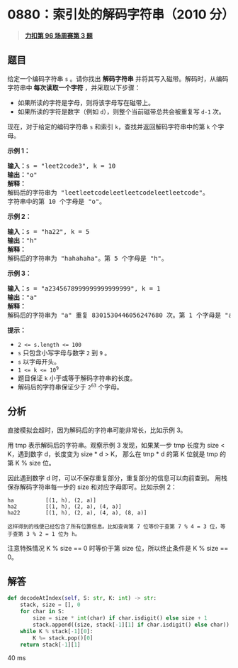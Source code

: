 # 0880：索引处的解码字符串（2010 分）


> <u>**[力扣第 96 场周赛第 3 题](https://leetcode.cn/problems/decoded-string-at-index/)**</u>

## 题目

<p>给定一个编码字符串 <code>s</code> 。请你找出<em> </em><strong>解码字符串</strong> 并将其写入磁带。解码时，从编码字符串中<strong> 每次读取一个字符 </strong>，并采取以下步骤：</p>

<ul>
<li>如果所读的字符是字母，则将该字母写在磁带上。</li>
<li>如果所读的字符是数字（例如 <code>d</code>），则整个当前磁带总共会被重复写 <code>d-1</code> 次。</li>
</ul>

<p>现在，对于给定的编码字符串 <code>s</code> 和索引 <code>k</code>，查找并返回解码字符串中的第 <code>k</code> 个字母。</p>



<p><strong>示例 1：</strong></p>

<pre>
<strong>输入：</strong>s = "leet2code3", k = 10
<strong>输出：</strong>"o"
<strong>解释：</strong>
解码后的字符串为 "leetleetcodeleetleetcodeleetleetcode"。
字符串中的第 10 个字母是 "o"。
</pre>

<p><strong>示例 2：</strong></p>

<pre>
<strong>输入：</strong>s = "ha22", k = 5
<strong>输出：</strong>"h"
<strong>解释：</strong>
解码后的字符串为 "hahahaha"。第 5 个字母是 "h"。
</pre>

<p><strong>示例 3：</strong></p>

<pre>
<strong>输入：</strong>s = "a2345678999999999999999", k = 1
<strong>输出：</strong>"a"
<strong>解释：</strong>
解码后的字符串为 "a" 重复 8301530446056247680 次。第 1 个字母是 "a"。
</pre>



<p><strong>提示：</strong></p>

<ul>
<li><code>2 &lt;= s.length &lt;= 100</code></li>
<li><code>s</code> 只包含小写字母与数字 <code>2</code> 到 <code>9</code> 。</li>
<li><code>s</code> 以字母开头。</li>
<li><code>1 &lt;= k &lt;= 10<sup>9</sup></code></li>
<li>题目保证 <code>k</code> 小于或等于解码字符串的长度。</li>
<li>解码后的字符串保证少于 <code>2<sup>63</sup></code> 个字母。</li>
</ul>




## 分析

直接模拟会超时，因为解码后的字符串可能非常长，比如示例 3。

用 tmp 表示解码后的字符串。观察示例 3 发现，如果某一步 tmp 长度为 size < K，遇到数字 d，长度变为 size * d > K，
那么在 tmp * d 的第 K 位就是 tmp 的第 K % size 位。

因此遇到数字 d 时，可以不保存重复部分，重复部分的信息可以向前查到。
用栈保存解码字符串每一步的 size 和对应字母即可。比如示例 2：

	ha			[(1, h), (2, a)]	
	ha2			[(1, h), (2, a), (4, a)]
	ha22		[(1, h), (2, a), (4, a), (8, a)]
	
	这样得到的栈便已经包含了所有位置信息。比如查询第 7 位等价于查第 7 % 4 = 3 位，等于查第 3 % 2 = 1 位为 h。

注意特殊情况 K % size == 0 时等价于第 size 位，所以终止条件是 K % size == 0。

## 解答

```python
def decodeAtIndex(self, S: str, K: int) -> str:
	stack, size = [], 0
	for char in S:
		size = size * int(char) if char.isdigit() else size + 1
		stack.append((size, stack[-1][1] if char.isdigit() else char))
	while K % stack[-1][0]:
		K %= stack.pop()[0]
	return stack[-1][1]
```

40 ms

